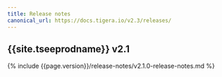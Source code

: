 ```yaml
---
title: Release notes
canonical_url: https://docs.tigera.io/v2.3/releases/
---
```



## {{site.tseeprodname}} v2.1

{% include {{page.version}}/release-notes/v2.1.0-release-notes.md %}
